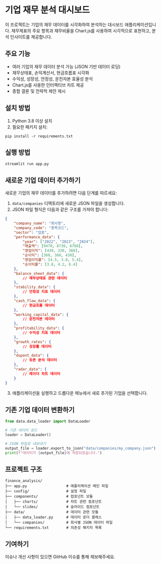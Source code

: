 # 기업 재무 분석 대시보드

이 프로젝트는 기업의 재무 데이터를 시각화하여 분석하는 대시보드 애플리케이션입니다. 재무제표의 주요 항목과 재무비율을 Chart.js를 사용하여 시각적으로 표현하고, 분석 인사이트를 제공합니다.

## 주요 기능

- 여러 기업의 재무 데이터 분석 가능 (JSON 기반 데이터 로딩)
- 재무상태표, 손익계산서, 현금흐름표 시각화
- 수익성, 성장성, 안정성, 운전자본 효율성 분석
- Chart.js를 사용한 인터랙티브 차트 제공
- 종합 결론 및 전략적 제안 제시

## 설치 방법

1. Python 3.8 이상 설치
2. 필요한 패키지 설치: 
```
pip install -r requirements.txt
```

## 실행 방법

```
streamlit run app.py
```

## 새로운 기업 데이터 추가하기

새로운 기업의 재무 데이터를 추가하려면 다음 단계를 따르세요:

1. `data/companies` 디렉토리에 새로운 JSON 파일을 생성합니다.
2. JSON 파일 형식은 다음과 같은 구조를 가져야 합니다:

```json
{
    "company_name": "회사명",
    "company_code": "종목코드",
    "sector": "업종",
    "performance_data": {
        "year": ["2022", "2023", "2024"],
        "매출액": [9470, 8730, 6760],
        "영업이익": [430, 330, 360],
        "순이익": [360, 360, 430],
        "영업이익률": [4.5, 3.8, 5.4],
        "순이익률": [3.8, 4.2, 6.4]
    },
    "balance_sheet_data": {
        // 재무상태표 관련 데이터
    },
    "stability_data": {
        // 안정성 지표 데이터
    },
    "cash_flow_data": {
        // 현금흐름 데이터
    },
    "working_capital_data": {
        // 운전자본 데이터
    },
    "profitability_data": {
        // 수익성 지표 데이터
    },
    "growth_rates": {
        // 성장률 데이터
    },
    "dupont_data": {
        // 듀폰 분석 데이터
    },
    "radar_data": {
        // 레이더 차트 데이터
    }
}
```

3. 애플리케이션을 실행하고 드롭다운 메뉴에서 새로 추가된 기업을 선택합니다.

## 기존 기업 데이터 변환하기

```python
from data.data_loader import DataLoader

# 기존 데이터 로드
loader = DataLoader()

# JSON 파일로 내보내기
output_file = loader.export_to_json("data/companies/my_company.json")
print(f"데이터가 {output_file}에 저장되었습니다.")
```

## 프로젝트 구조

```
finance_analysis/
├── app.py                  # 애플리케이션 메인 파일
├── config/                 # 설정 파일
├── components/             # 컴포넌트 모듈
│   ├── charts/             # 차트 관련 컴포넌트
│   └── slides/             # 슬라이드 컴포넌트
├── data/                   # 데이터 관련 모듈
│   ├── data_loader.py      # 데이터 로더 클래스
│   └── companies/          # 회사별 JSON 데이터 파일
└── requirements.txt        # 의존성 패키지 목록
```

## 기여하기

이슈나 개선 사항이 있으면 GitHub 이슈를 통해 제보해주세요.